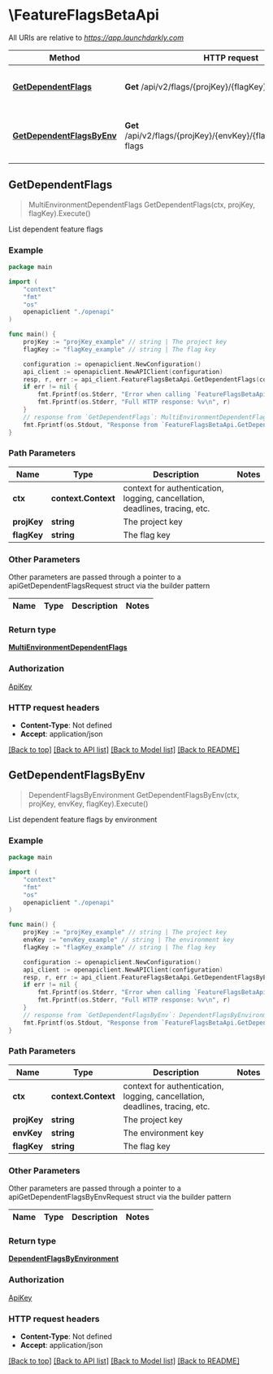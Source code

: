 # \FeatureFlagsBetaApi

All URIs are relative to *https://app.launchdarkly.com*

Method | HTTP request | Description
------------- | ------------- | -------------
[**GetDependentFlags**](FeatureFlagsBetaApi.md#GetDependentFlags) | **Get** /api/v2/flags/{projKey}/{flagKey}/dependent-flags | List dependent feature flags
[**GetDependentFlagsByEnv**](FeatureFlagsBetaApi.md#GetDependentFlagsByEnv) | **Get** /api/v2/flags/{projKey}/{envKey}/{flagKey}/dependent-flags | List dependent feature flags by environment



## GetDependentFlags

> MultiEnvironmentDependentFlags GetDependentFlags(ctx, projKey, flagKey).Execute()

List dependent feature flags



### Example

```go
package main

import (
    "context"
    "fmt"
    "os"
    openapiclient "./openapi"
)

func main() {
    projKey := "projKey_example" // string | The project key
    flagKey := "flagKey_example" // string | The flag key

    configuration := openapiclient.NewConfiguration()
    api_client := openapiclient.NewAPIClient(configuration)
    resp, r, err := api_client.FeatureFlagsBetaApi.GetDependentFlags(context.Background(), projKey, flagKey).Execute()
    if err != nil {
        fmt.Fprintf(os.Stderr, "Error when calling `FeatureFlagsBetaApi.GetDependentFlags``: %v\n", err)
        fmt.Fprintf(os.Stderr, "Full HTTP response: %v\n", r)
    }
    // response from `GetDependentFlags`: MultiEnvironmentDependentFlags
    fmt.Fprintf(os.Stdout, "Response from `FeatureFlagsBetaApi.GetDependentFlags`: %v\n", resp)
}
```

### Path Parameters


Name | Type | Description  | Notes
------------- | ------------- | ------------- | -------------
**ctx** | **context.Context** | context for authentication, logging, cancellation, deadlines, tracing, etc.
**projKey** | **string** | The project key | 
**flagKey** | **string** | The flag key | 

### Other Parameters

Other parameters are passed through a pointer to a apiGetDependentFlagsRequest struct via the builder pattern


Name | Type | Description  | Notes
------------- | ------------- | ------------- | -------------



### Return type

[**MultiEnvironmentDependentFlags**](MultiEnvironmentDependentFlags.md)

### Authorization

[ApiKey](../README.md#ApiKey)

### HTTP request headers

- **Content-Type**: Not defined
- **Accept**: application/json

[[Back to top]](#) [[Back to API list]](../README.md#documentation-for-api-endpoints)
[[Back to Model list]](../README.md#documentation-for-models)
[[Back to README]](../README.md)


## GetDependentFlagsByEnv

> DependentFlagsByEnvironment GetDependentFlagsByEnv(ctx, projKey, envKey, flagKey).Execute()

List dependent feature flags by environment



### Example

```go
package main

import (
    "context"
    "fmt"
    "os"
    openapiclient "./openapi"
)

func main() {
    projKey := "projKey_example" // string | The project key
    envKey := "envKey_example" // string | The environment key
    flagKey := "flagKey_example" // string | The flag key

    configuration := openapiclient.NewConfiguration()
    api_client := openapiclient.NewAPIClient(configuration)
    resp, r, err := api_client.FeatureFlagsBetaApi.GetDependentFlagsByEnv(context.Background(), projKey, envKey, flagKey).Execute()
    if err != nil {
        fmt.Fprintf(os.Stderr, "Error when calling `FeatureFlagsBetaApi.GetDependentFlagsByEnv``: %v\n", err)
        fmt.Fprintf(os.Stderr, "Full HTTP response: %v\n", r)
    }
    // response from `GetDependentFlagsByEnv`: DependentFlagsByEnvironment
    fmt.Fprintf(os.Stdout, "Response from `FeatureFlagsBetaApi.GetDependentFlagsByEnv`: %v\n", resp)
}
```

### Path Parameters


Name | Type | Description  | Notes
------------- | ------------- | ------------- | -------------
**ctx** | **context.Context** | context for authentication, logging, cancellation, deadlines, tracing, etc.
**projKey** | **string** | The project key | 
**envKey** | **string** | The environment key | 
**flagKey** | **string** | The flag key | 

### Other Parameters

Other parameters are passed through a pointer to a apiGetDependentFlagsByEnvRequest struct via the builder pattern


Name | Type | Description  | Notes
------------- | ------------- | ------------- | -------------




### Return type

[**DependentFlagsByEnvironment**](DependentFlagsByEnvironment.md)

### Authorization

[ApiKey](../README.md#ApiKey)

### HTTP request headers

- **Content-Type**: Not defined
- **Accept**: application/json

[[Back to top]](#) [[Back to API list]](../README.md#documentation-for-api-endpoints)
[[Back to Model list]](../README.md#documentation-for-models)
[[Back to README]](../README.md)

